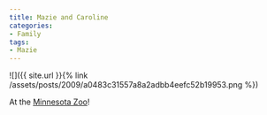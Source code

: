 ```yaml
---
title: Mazie and Caroline
categories:
- Family
tags:
- Mazie
---
```


![]({{ site.url }}{% link /assets/posts/2009/a0483c31557a8a2adbb4eefc52b19953.png %})
  



At the [Minnesota Zoo](http://mnzoo.org/)!
